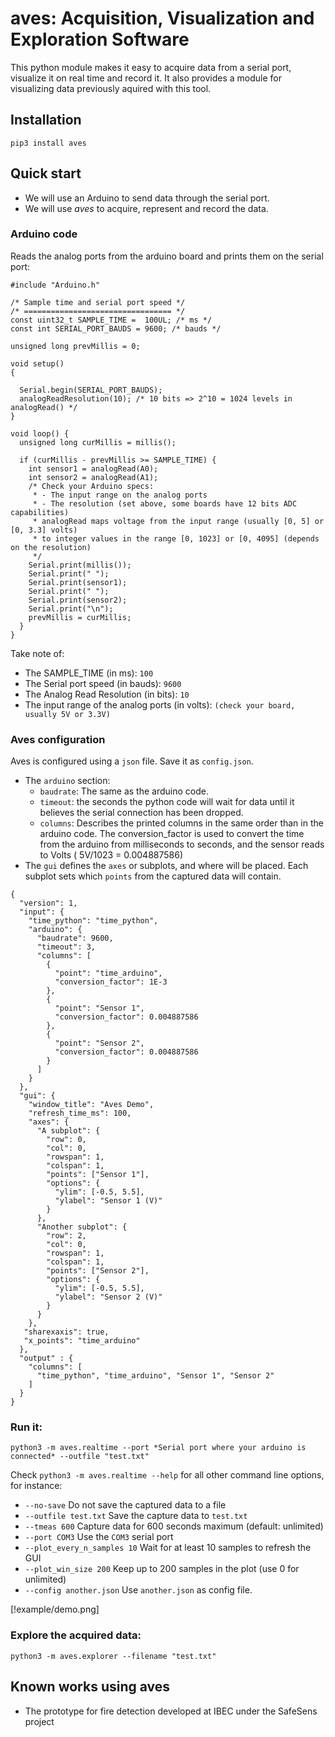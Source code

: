 # aves: Acquisition, Visualization and Exploration Software

This python module makes it easy to acquire data from a serial port, visualize it
on real time and record it. It also provides a module for visualizing data previously
aquired with this tool.

## Installation

    pip3 install aves

## Quick start

- We will use an Arduino to send data through the serial port.
- We will use *aves* to acquire, represent and record the data.

### Arduino code

Reads the analog ports from the arduino board and prints them on the serial port:

```
#include "Arduino.h"

/* Sample time and serial port speed */
/* ================================= */
const uint32_t SAMPLE_TIME =  100UL; /* ms */
const int SERIAL_PORT_BAUDS = 9600; /* bauds */

unsigned long prevMillis = 0;

void setup()
{

  Serial.begin(SERIAL_PORT_BAUDS);
  analogReadResolution(10); /* 10 bits => 2^10 = 1024 levels in analogRead() */
}

void loop() {
  unsigned long curMillis = millis();

  if (curMillis - prevMillis >= SAMPLE_TIME) {
    int sensor1 = analogRead(A0);
    int sensor2 = analogRead(A1);
    /* Check your Arduino specs:
     * - The input range on the analog ports
     * - The resolution (set above, some boards have 12 bits ADC capabilities)
     * analogRead maps voltage from the input range (usually [0, 5] or [0, 3.3] volts)
     * to integer values in the range [0, 1023] or [0, 4095] (depends on the resolution)
     */
    Serial.print(millis());
    Serial.print(" ");
    Serial.print(sensor1);
    Serial.print(" ");
    Serial.print(sensor2);
    Serial.print("\n");
    prevMillis = curMillis;
  }
}
```

Take note of:
- The SAMPLE_TIME (in ms): `100`
- The Serial port speed (in bauds): `9600`
- The Analog Read Resolution (in bits): `10`
- The input range of the analog ports (in volts): `(check your board, usually 5V or 3.3V)`

### Aves configuration

Aves is configured using a `json` file. Save it as `config.json`.

- The `arduino` section:
  * `baudrate`: The same as the arduino code.
  * `timeout`: the seconds the python code will wait for data until it believes the serial connection has been dropped.
  * `columns`: Describes the printed columns in the same order than in the arduino code. The conversion_factor is used to convert
               the time from the arduino from milliseconds to seconds, and the sensor reads to Volts ( 5V/1023 = 0.004887586)
- The `gui` defines the `axes` or subplots, and where will be placed. Each subplot sets which `points` from the captured data will contain.

```
{
  "version": 1,
  "input": {
    "time_python": "time_python",
    "arduino": {
      "baudrate": 9600,
      "timeout": 3,
      "columns": [
        {
          "point": "time_arduino",
          "conversion_factor": 1E-3
        },
        {
          "point": "Sensor 1",
          "conversion_factor": 0.004887586
        },
        {
          "point": "Sensor 2",
          "conversion_factor": 0.004887586
        }
      ]
    }
  },
  "gui": {
    "window_title": "Aves Demo",
    "refresh_time_ms": 100,
    "axes": {
      "A subplot": {
        "row": 0,
        "col": 0,
        "rowspan": 1,
        "colspan": 1,
        "points": ["Sensor 1"],
        "options": {
          "ylim": [-0.5, 5.5],
          "ylabel": "Sensor 1 (V)"
        }
      },
      "Another subplot": {
        "row": 2,
        "col": 0,
        "rowspan": 1,
        "colspan": 1,
        "points": ["Sensor 2"],
        "options": {
          "ylim": [-0.5, 5.5],
          "ylabel": "Sensor 2 (V)"
        }
      }
    },
   "sharexaxis": true,
   "x_points": "time_arduino"
  },
  "output" : {
    "columns": [
      "time_python", "time_arduino", "Sensor 1", "Sensor 2"
    ]
  }
}
```
### Run it:

    python3 -m aves.realtime --port *Serial port where your arduino is connected* --outfile "test.txt"

Check `python3 -m aves.realtime --help` for all other command line options, for instance:

- `--no-save` Do not save the captured data to a file
- `--outfile test.txt` Save the capture data to `test.txt`
- `--tmeas 600` Capture data for 600 seconds maximum (default: unlimited)
- `--port COM3` Use the `COM3` serial port
- `--plot_every_n_samples 10` Wait for at least 10 samples to refresh the GUI
- `--plot_win_size 200` Keep up to 200 samples in the plot (use 0 for unlimited)
- `--config another.json` Use `another.json` as config file.

[!example/demo.png]

### Explore the acquired data:

    python3 -m aves.explorer --filename "test.txt"


## Known works using aves

- The prototype for fire detection developed at IBEC under the SafeSens project
